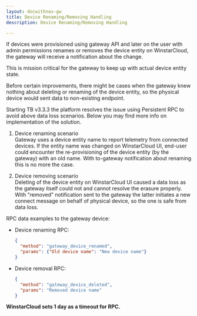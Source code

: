 ```yaml
---
layout: docwithnav-gw
title: Device Renaming/Removing Handling
description: Device Renaming/Removing Handling

---
```



If devices were provisioned using gateway API and later on the user with admin permissions renames or removes the device entity on WinstarCloud, the gateway will receive a notification about the change.  

This is mission critical for the gateway to keep up with actual device entity state.  

Before certain improvements, there might be cases when the gateway knew nothing about deleting or renaming of the device entity, so the physical device would sent data to non-existing endpoint.  

Starting TB v3.3.3 the platform resolves the issue using Persistent RPC to avoid above data loss scenarios. Below you may find more info on implementation of the solution.

1. Device renaming scenario    
    Gateway uses a device entity name to report telemetry from connected devices. If the entity name was changed on WinstarCloud UI, end-user could encounter the re-provisioning of the device entity (by the gateway) with an old name. With to-gateway notification about renaming this is no more the case.  


2. Device removing scenario  
    Deleting of the device entity on WinstarCloud UI caused a data loss as the gateway itself could not and cannot resolve the erasure properly. With "removed" notification sent to the gateway the latter initiates a new connect message on behalf of physical device, so the one is safe from data loss.  

RPC data examples to the gateway device:  

- Device renaming RPC:  

    ```json
    {
      "method": "gateway_device_renamed",
      "params": {"Old device name": "New device name"}
    }
    ```

- Device removal RPC:  

    ```json
    {
      "method": "gateway_device_deleted",
      "params": "Removed device name"
    }
    ```

**WinstarCloud sets 1 day as a timeout for RPC.**  
